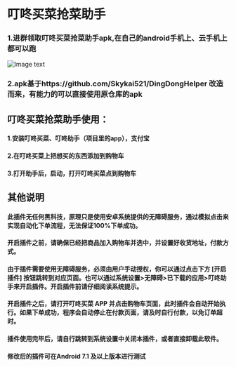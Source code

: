# 叮咚买菜抢菜助手

### 1.进群领取叮咚买菜抢菜助手apk,在自己的android手机上、云手机上都可以跑
![Image text](https://github.com/chenyaoswu/dingdongmaicai/blob/main/%E9%A3%9E%E4%B9%A620220407-174755.png)

### 2.apk基于https://github.com/Skykai521/DingDongHelper 改造而来，有能力的可以直接使用原仓库的apk




## 叮咚买菜抢菜助手使用：
#### 1.安装叮咚买菜、叮咚助手（项目里的app），支付宝
#### 2.在叮咚买菜上把想买的东西添加到购物车
#### 3.打开助手后，启动，打开叮咚买菜点到购物车

## 其他说明
#### 此插件无任何黑科技，原理只是使用安卓系统提供的无障碍服务，通过模拟点击来实现自动化下单流程，无法保证100%下单成功。
#### 开启插件之前，请确保已经把商品加入购物车并选中，并设置好收货地址，付款方式。
#### 由于插件需要使用无障碍服务，必须由用户手动授权，你可以通过点击下方 [开启插件] 按钮跳转到对应页面。也可以通过系统设置>无障碍>已下载的应用>叮咚助手来开启插件。开启插件前请仔细阅读系统提示。
#### 开启插件之后，请打开叮咚买菜 APP 并点击购物车页面，此时插件会自动开始执行。如果下单成功，程序会自动停止在付款页面，请及时自行付款，以免订单超时。
#### 插件使用完毕后，请自行跳转到系统设置中关闭本插件，或者直接卸载此软件。
#### 修改后的插件可在Android 7.1 及以上版本进行测试








